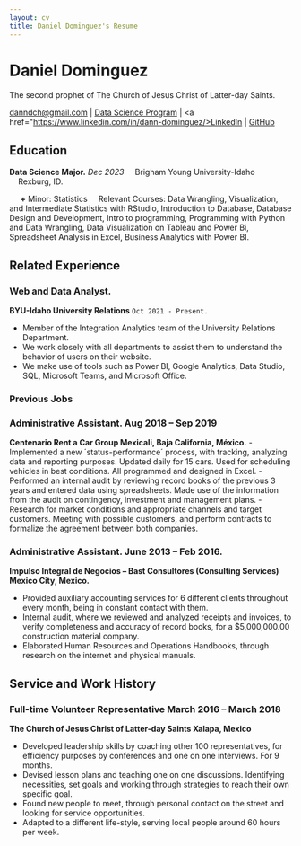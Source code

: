 ```yaml
---
layout: cv
title: Daniel Dominguez's Resume
---
```

# Daniel Dominguez
The second prophet of The Church of Jesus Christ of Latter-day Saints.

<a href="danndch@gmail.com">danndch@gmail.com</a>
| <a href="https://byuidatascience.github.io/development.html">Data Science Program</a>
| <a href="https://www.linkedin.com/in/dann-dominguez/>LinkedIn</a>
| <a href="https://github.com/byuids-resumes">GitHub</a>
</div>

<!-- https://www.monique.tech/the-art-of-markdown -->

## Education

**Data Science Major.** *Dec 2023*
&nbsp;&nbsp;&nbsp;&nbsp;Brigham Young University-Idaho 
&nbsp;&nbsp;&nbsp;&nbsp;Rexburg, ID.

&nbsp;&nbsp;&nbsp;&nbsp; **+** Minor: Statistics
&nbsp;&nbsp;&nbsp;&nbsp;Relevant Courses: Data Wrangling, Visualization, and Intermediate Statistics with RStudio, Introduction to Database, Database Design and Development, Intro to programming, Programming with Python and Data Wrangling, Data Visualization on Tableau and Power Bi, Spreadsheet Analysis in Excel, Business Analytics with Power BI.


## Related Experience

### Web and Data Analyst.

**BYU-Idaho University Relations**
`Oct 2021 - Present.`
- Member of the Integration Analytics team of the University Relations Department. 
- We work closely with all departments to assist them to understand the behavior of users on their website. 
- We make use of tools such as Power BI, Google Analytics, Data Studio, SQL, Microsoft Teams, and Microsoft Office.

### Previous Jobs

### Administrative Assistant. Aug 2018 – Sep 2019

**Centenario Rent a Car Group Mexicali, Baja California, México.**
-Implemented a new ´status-performance´ process, with tracking, analyzing data and reporting purposes. Updated
daily for 15 cars. Used for scheduling vehicles in best conditions. All programmed and designed in Excel.
-Performed an internal audit by reviewing record books of the previous 3 years and entered data using
spreadsheets. Made use of the information from the audit on contingency, investment and management plans.
-Research for market conditions and appropriate channels and target customers. Meeting with possible customers,
and perform contracts to formalize the agreement between both companies.

### Administrative Assistant. June 2013 – Feb 2016.
**Impulso Integral de Negocios – Bast Consultores (Consulting Services) Mexico City, Mexico.**
- Provided auxiliary accounting services for 6 different clients throughout every month, being in constant contact
with them.
- Internal audit, where we reviewed and analyzed receipts and invoices, to verify completeness and accuracy of
record books, for a $5,000,000.00 construction material company.
- Elaborated Human Resources and Operations Handbooks, through research on the internet and physical manuals.

## Service and Work History

### Full-time Volunteer Representative March 2016 – March 2018
**The Church of Jesus Christ of Latter-day Saints Xalapa, Mexico**
- Developed leadership skills by coaching other 100 representatives, for efficiency purposes by conferences and
one on one interviews. For 9 months.
- Devised lesson plans and teaching one on one discussions. Identifying necessities, set goals and working through
strategies to reach their own specific goal.
- Found new people to meet, through personal contact on the street and looking for service opportunities.
- Adapted to a different life-style, serving local people around 60 hours per week.





<!-- ### Footer

Last updated: May 2013 -->


